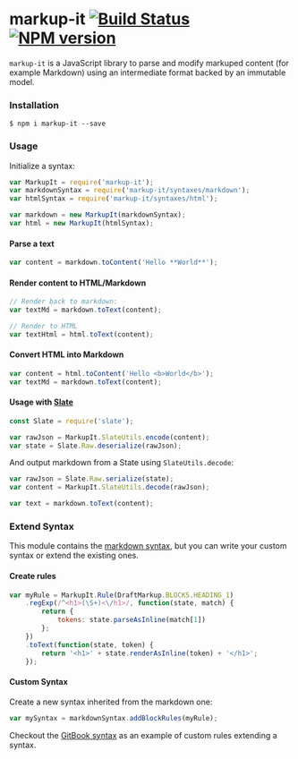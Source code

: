 # markup-it [![Build Status](https://travis-ci.org/GitbookIO/markup-it.svg?branch=master)](https://travis-ci.org/GitbookIO/markup-it) [![NPM version](https://badge.fury.io/js/markup-it.svg)](http://badge.fury.io/js/markup-it)

`markup-it` is a JavaScript library to parse and modify markuped content (for example Markdown) using an intermediate format backed by an immutable model.


### Installation

```
$ npm i markup-it --save
```

### Usage

Initialize a syntax:

```js
var MarkupIt = require('markup-it');
var markdownSyntax = require('markup-it/syntaxes/markdown');
var htmlSyntax = require('markup-it/syntaxes/html');

var markdown = new MarkupIt(markdownSyntax);
var html = new MarkupIt(htmlSyntax);
```

#### Parse a text

```js
var content = markdown.toContent('Hello **World**');
```

#### Render content to HTML/Markdown

```js
// Render back to markdown:
var textMd = markdown.toText(content);

// Render to HTML
var textHtml = html.toText(content);
```

#### Convert HTML into Markdown

```js
var content = html.toContent('Hello <b>World</b>');
var textMd = markdown.toText(content);
```

#### Usage with [Slate](https://github.com/ianstormtaylor/slate)

```js
const Slate = require('slate');

var rawJson = MarkupIt.SlateUtils.encode(content);
var state = Slate.Raw.deserialize(rawJson);
```

And output markdown from a State using `SlateUtils.decode`:

```js
var rawJson = Slate.Raw.serialize(state);
var content = MarkupIt.SlateUtils.decode(rawJson);

var text = markdown.toText(content);
```

### Extend Syntax

This module contains the [markdown syntax](./syntaxes/markdown), but you can write your custom syntax or extend the existing ones.

#### Create rules

```js
var myRule = MarkupIt.Rule(DraftMarkup.BLOCKS.HEADING_1)
    .regExp(/^<h1>(\S+)<\/h1>/, function(state, match) {
        return {
            tokens: state.parseAsInline(match[1])
        };
    })
    .toText(function(state, token) {
        return '<h1>' + state.renderAsInline(token) + '</h1>';
    });
```

#### Custom Syntax

Create a new syntax inherited from the markdown one:

```js
var mySyntax = markdownSyntax.addBlockRules(myRule);
```

Checkout the [GitBook syntax](https://github.com/GitbookIO/draft-markup/blob/master/syntaxes/gitbook/index.js) as an example of custom rules extending a syntax.
